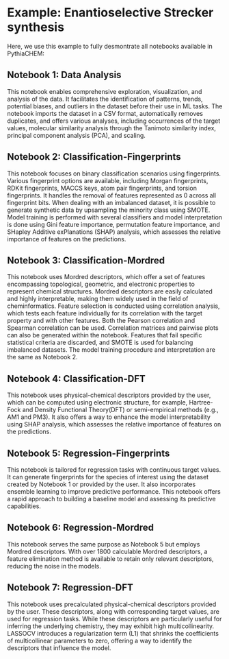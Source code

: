 # Example: Enantioselective Strecker synthesis

Here, we use this example to fully desmontrate all notebooks available in PythiaCHEM:

## Notebook 1: Data Analysis
This notebook enables comprehensive exploration, visualization, and analysis of the data. It facilitates the identification of patterns, trends, potential biases, and outliers in the dataset before their use in ML tasks. The notebook imports the dataset in a CSV format, automatically removes duplicates, and offers various analyses, including occurrences of the target values, molecular similarity analysis through the Tanimoto similarity index, principal component analysis (PCA), and scaling.

## Notebook 2: Classification-Fingerprints
This notebook focuses on binary classification scenarios using fingerprints. Various fingerprint options are available, including Morgan fingerprints, RDKit fingerprints, MACCS keys, atom pair fingerprints, and torsion fingerprints. It handles the removal of features represented as 0 across all fingerprint bits. When dealing with an imbalanced dataset, it is possible to generate synthetic data by upsampling the minority class using SMOTE.
Model training is performed with several classifiers and model interpretation is done using Gini feature importance, permutation feature importance, and SHapley Additive exPlanations (SHAP) analysis, which assesses the relative importance of features on the predictions. 

## Notebook 3: Classification-Mordred
This notebook uses Mordred descriptors, which offer a set of features encompassing topological, geometric, and electronic properties to represent chemical structures. Mordred descriptors are easily calculated and highly interpretable, making them widely used in the field of cheminformatics. Feature selection is conducted using correlation analysis, which tests each feature individually for its correlation with the target property and with other features. Both the Pearson correlation and Spearman correlation can be used. Correlation matrices and pairwise plots can also be generated within the notebook. Features that fail specific statistical criteria are discarded, and SMOTE is used for balancing imbalanced datasets. The model training procedure and interpretation are the same as Notebook 2.


## Notebook 4: Classification-DFT
This notebook uses physical-chemical descriptors provided by the user, which can be computed using electronic structure, for example, Hartree-Fock and Density Functional Theory(DFT) or semi-empirical methods (e.g., AM1 and PM3). It also offers a way to enhance the model interpretability using SHAP analysis, which assesses the relative importance of features on the predictions.

## Notebook 5: Regression-Fingerprints
This notebook is tailored for regression tasks with continuous target values. It can generate fingerprints for the species of interest using the dataset created by Notebook 1 or provided by the user. It also incorporates ensemble learning to improve predictive performance. This notebook offers a rapid approach to building a baseline model and assessing its predictive capabilities.

## Notebook 6: Regression-Mordred
This notebook serves the same purpose as Notebook 5 but employs Mordred descriptors. With over 1800 calculable Mordred descriptors, a feature elimination method is available to retain only relevant descriptors, reducing the noise in the models.

## Notebook 7: Regression-DFT
This notebook uses precalculated physical-chemical descriptors provided by the user. These descriptors, along with corresponding target values, are used for regression tasks. While these descriptors are particularly useful for inferring the underlying chemistry, they may exhibit high multicollinearity. LASSOCV introduces a regularization term (L1) that shrinks the coefficients of multicollinear parameters to zero, offering a way to identify the descriptors that influence the model.
